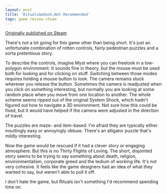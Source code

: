 ```yaml
---
layout: post
title: 'Rituals&mdash;Not Recommended'
tags: game review steam
---
```


[Originally published on Steam](https://steamcommunity.com/id/jlericson/recommended/359190/)


 There's not a lot going for this game other than being short. It's just an unfortunate combination of rotten controls, fairly pedestrian puzzles and a sorta pretentious story.
 

 

 To describe the controls, imagine Myst where you can freelook in a low-polygon environment. It sounds fine in theory, but the mouse must be used both for looking and for clicking on stuff. Switching between those modes requires holding a mouse button to look. The camera remains stuck wherever you release the button. Sometimes the camera is readjusted when you click on something interesting, but normally you are looking at some random place when you move from one location to another. The whole scheme seems ripped out of the original System Shock, which hadn't figured out how to navigate a 3D environment. Not sure how this could be fixed, but it would have helped if the camera were adjusted in the direction of travel.
 

 

 The puzzles are maze- and item-based. I'm afraid they are typically either insultingly easy or annoyingly obtuse. There's an alligator puzzle that's mildly interesting.
 

 

 Now the game would be rescued if it had a clever story or engaging atmosphere. But this is no Thirty Flights of Loving. The short, disjointed story seems to be trying to say something about death, religion, environmentalism, corporate greed and the tedium of working life. It's not very cohesive. It feels like the game designers had an idea of what they wanted to say, but weren't able to pull it off.
 

 

 I don't hate the game, but Rituals isn't something I'd recommend spending time on.
